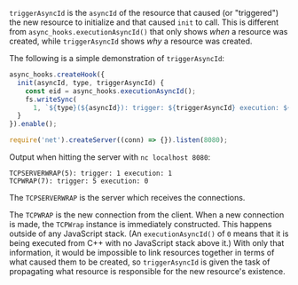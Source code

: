 
`triggerAsyncId` is the `asyncId` of the resource that caused (or "triggered")
the new resource to initialize and that caused `init` to call. This is different
from `async_hooks.executionAsyncId()` that only shows *when* a resource was
created, while `triggerAsyncId` shows *why* a resource was created.

The following is a simple demonstration of `triggerAsyncId`:

```js
async_hooks.createHook({
  init(asyncId, type, triggerAsyncId) {
    const eid = async_hooks.executionAsyncId();
    fs.writeSync(
      1, `${type}(${asyncId}): trigger: ${triggerAsyncId} execution: ${eid}\n`);
  }
}).enable();

require('net').createServer((conn) => {}).listen(8080);
```

Output when hitting the server with `nc localhost 8080`:

```console
TCPSERVERWRAP(5): trigger: 1 execution: 1
TCPWRAP(7): trigger: 5 execution: 0
```

The `TCPSERVERWRAP` is the server which receives the connections.

The `TCPWRAP` is the new connection from the client. When a new
connection is made, the `TCPWrap` instance is immediately constructed. This
happens outside of any JavaScript stack. (An `executionAsyncId()` of `0` means
that it is being executed from C++ with no JavaScript stack above it.) With only
that information, it would be impossible to link resources together in
terms of what caused them to be created, so `triggerAsyncId` is given the task
of propagating what resource is responsible for the new resource's existence.

